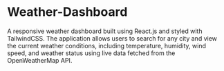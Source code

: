 # Weather-Dashboard
A responsive weather dashboard built using React.js and styled with TailwindCSS. The application allows users to search for any city and view the current weather conditions, including temperature, humidity, wind speed, and weather status using live data fetched from the OpenWeatherMap API.
